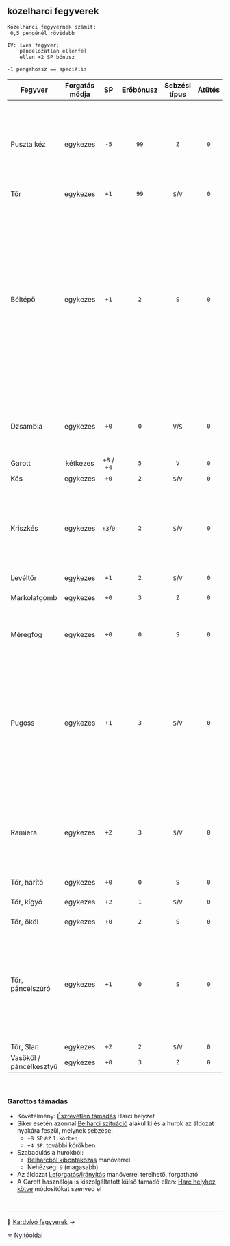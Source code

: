 ## közelharci fegyverek

```
Közelharci fegyvernek számít:
 0,5 pengénél rövidebb
```


```
IV: íves fegyver;
    páncélozatlan ellenfél
    ellen +2 SP bónusz
```

```
-1 pengehossz == speciális
```

<!-- tag: md_table_fegyver_start -->

| Fegyver                 | Forgatás módja |     SP      | Erőbónusz | Sebzési típus | Átütés | Pengehossz |  KÉ   |  TÉ   |  VÉ   | Sebesség | Kategória  | Speciális                                                                                                                                                                                                                                                                                       |
| ----------------------- | :------------: | :---------: | :-------: | :-----------: | :----: | :--------: | :---: | :---: | :---: | :------: | :--------: | ----------------------------------------------------------------------------------------------------------------------------------------------------------------------------------------------------------------------------------------------------------------------------------------------- |
| Puszta kéz              |    egykezes    |    `-5`     |   `99`    |      `Z`      |  `0`   |    `0`     | `-10` | `-10` | `-10` |   `6`    | közelharci | FP sebesülést okoz.<br />Minden `5`-ik FP `1` ÉP elvesztését okozza.<br />Kivéve: harcművészek „Sárkány ököl” fortélya.                                                                                                                                                                         |
| Tőr                     |    egykezes    |    `+1`     |   `99`    |    `S`/`V`    |  `0`   |    `0`     |  `2`  |  `4`  |  `4`  |   `6`    | közelharci | -                                                                                                                                                                                                                                                                                               |
| Béltépő                 |    egykezes    |    `+1`     |    `2`    |      `S`      |  `0`   |    `0`     |  `2`  |  `4`  |  `4`  |   `6`    | közelharci | - Ha minimum `11` SP sebzést elérsz, akkor további `+5` SP jár.<br /><br />- Erőbónusz: max `+2`    <br />- Páncélos ellenfélnél minden esetben elakad, ha átment rajta a sebzés.<br />    <br />- Páncéltalan esetén: `K6` dobás:  <br /> `1`-`2`: a fegyver elakad a testben, ha volt sebzés. |
| Dzsambia                |    egykezes    |    `+0`     |    `0`    |    `V`/`S`    |  `0`   |    `0`     |  `2`  |  `4`  |  `4`  |   `6`    | közelharci | Páncélozott ellenfélnél: SP:`+0`<br />Páncél nélküli ellenfélnél: SP:`+2`                                                                                                                                                                                                                       |
| Garott                  |    kétkezes    | `+8` / `+4` |    `5`    |      `V`      |  `0`   |    `-1`    |  `0`  |  `0`  |  `0`  |    -     | közelharci | \*Lásd lenn a leírást.                                                                                                                                                                                                                                                                          |
| Kés                     |    egykezes    |    `+0`     |    `2`    |    `S`/`V`    |  `0`   |    `0`     |  `2`  |  `3`  |  `1`  |   `6`    | közelharci | -                                                                                                                                                                                                                                                                                               |
| Kriszkés                |    egykezes    |  `+3`/`0`   |    `2`    |    `S`/`V`    |  `0`   |    `0`     |  `4`  |  `5`  |  `2`  |   `6`    | közelharci | Páncél nélküli ellenfélnél, szúrás esetén sebzése: `+3` SP<br />Fegyverrántás szituációban `+5` KÉ<br />Páncélszúrásra nem használható.                                                                                                                                                         |
| Levéltőr                |    egykezes    |    `+1`     |    `2`    |    `S`/`V`    |  `0`   |    `0`     |  `2`  |  `4`  |  `5`  |   `6`    | közelharci | -                                                                                                                                                                                                                                                                                               |
| Markolatgomb            |    egykezes    |    `+0`     |    `3`    |      `Z`      |  `0`   |    `0`     | `-7`  | `-7`  | `-7`  |   `6`    | közelharci | Ugyanazok az értékei, mint a Vasökölnek.                                                                                                                                                                                                                                                        |
| Méregfog                |    egykezes    |    `+0`     |    `0`    |      `S`      |  `0`   |    `0`     |  `1`  |  `3`  |  `3`  |   `6`    | közelharci | Ha sebzést okoz, befecskendezi a benne tárolt mérget.                                                                                                                                                                                                                                           |
| Pugoss                  |    egykezes    |    `+1`     |    `3`    |    `S`/`V`    |  `0`   |    `0`     |  `2`  |  `5`  |  `4`  |   `6`    | közelharci | Különleges fegyver használata szabály: gorv1ki klánnal, vagy mesterrel.<br />Ha a karakter nem ismeri a fegyver különleges fogásait akkor harcértékei sima tőré lesznek.                                                                                                                        |
| Ramiera                 |    egykezes    |    `+2`     |    `3`    |    `S`/`V`    |  `0`   |    `0`     |  `3`  |  `5`  |  `5`  |   `6`    | közelharci | KF - Amennyiben ez nincs meg, akkor csak a Rövidkard értékeivel forgatható.<br />Tőrnél nehezebb elrejteni.                                                                                                                                                                                     |
| Tőr, hárító             |    egykezes    |    `+0`     |    `0`    |      `S`      |  `0`   |    `0`     |  `2`  |  `4`  | `10`  |   `6`    | közelharci | Nagyon drága!                                                                                                                                                                                                                                                                                   |
| Tőr, kígyó              |    egykezes    |    `+2`     |    `1`    |    `S`/`V`    |  `0`   |    `0`     |  `2`  |  `4`  |  `4`  |   `6`    | közelharci | Áldozótőr<br />Vágásnál: `+0` SP                                                                                                                                                                                                                                                                |
| Tőr, ököl               |    egykezes    |    `+0`     |    `2`    |      `S`      |  `0`   |    `0`     | `-5`  |  `0`  | `-5`  |   `6`    | közelharci |                                                                                                                                                                                                                                                                                                 |
| Tőr, páncélszúró        |    egykezes    |    `+1`     |    `0`    |      `S`      |  `0`   |   `0.5`    |  `4`  |  `8`  |  `2`  |   `7`    | közelharci | Áldozat földön van, Belharci szituáció, akkor automatikus "Pontra támadás" Manőver **Ellenpróba** siker. Ilyenkor az SFÉ ellene `0`, mert beszúr a rések közt.                                                                                                                                  |
| Tőr, Slan               |    egykezes    |    `+2`     |    `2`    |    `S`/`V`    |  `0`   |    `0`     |  `0`  |  `6`  |  `2`  |   `6`    | közelharci |                                                                                                                                                                                                                                                                                                 |
| Vasököl / páncélkesztyű |    egykezes    |    `+0`     |    `3`    |      `Z`      |  `0`   |    `0`     | `-7`  | `-7`  | `-7`  |   `6`    | közelharci |                                                                                                                                                                                                                                                                                                 |

<!-- tag: md_table_fegyver_end -->

<br />

### Garottos támadás

- Követelmény: [Észrevétlen támadás](065_01_harci_helyzetek.md#%C3%A9szrev%C3%A9tlen-t%C3%A1mad%C3%A1s) Harci helyzet
- Siker esetén azonnal [Belharci szituáció](065_01_harci_helyzetek.md#belharci-szitu%C3%A1ci%C3%B3) alakul ki és a hurok az áldozat nyakára feszül, melynek sebzése:
  - `+8 SP` az `1.körben`
  - `+4 SP`: további körökben
- Szabadulás a hurokból:
  - [Belharcból kibontakozás](066_05_altalanos_manoverek.md#belharcb%C3%B3l-kibontakoz%C3%A1s) manőverrel
  - Nehézség: `9` (magasabb)
- Az áldozat [Leforgatás/Irányítás](066_06_belharcos_manoverek.md#leforgat%C3%A1sir%C3%A1ny%C3%ADt%C3%A1s) manőverrel terelhető, forgatható
- A Garott használója is kiszolgáltatott külső támadó ellen: [Harc helyhez kötve](065_01_harci_helyzetek.md#helyhez-k%C3%B6tve) módosítókat szenved el

<br />

---

🔗 [Kardvívó fegyverek](068_03_kardvivo_fegyverek.md) →

⚜️ [Nyitóoldal](start.md#6-harcrendszer-%EF%B8%8F)
